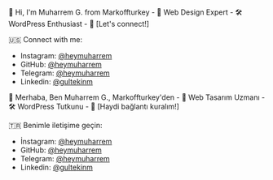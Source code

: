 👋 Hi, I'm Muharrem G. from Markoffturkey - 🎨 Web Design Expert - 🛠️ WordPress Enthusiast - 🚀 [Let's connect!]

🇺🇸 Connect with me:
- Instagram: [@heymuharrem](https://www.instagram.com/heymuharrem)
- GitHub: [@heymuharrem](https://github.com/heymuharrem)
- Telegram: [@heymuharrem](https://t.me/heymuharrem)
- Linkedin: [@gultekinm](https://www.linkedin.com/in/gultekinm/)

👋 Merhaba, Ben Muharrem G., Markoffturkey'den - 🎨 Web Tasarım Uzmanı - 🛠️ WordPress Tutkunu - 🚀 [Haydi bağlantı kuralım!]

🇹🇷 Benimle iletişime geçin:
- İnstagram: [@heymuharrem](https://www.instagram.com/heymuharrem)
- GitHub: [@heymuharrem](https://github.com/heymuharrem)
- Telegram: [@heymuharrem](https://t.me/heymuharrem)
- Linkedin: [@gultekinm](https://www.linkedin.com/in/gultekinm/)
